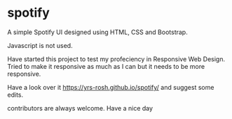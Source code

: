 # spotify

A simple Spotify UI designed using HTML, CSS and Bootstrap.

Javascript is not used.


Have started this project to test my profeciency in Responsive Web Design.
Tried to make it responsive as much as I can but it needs to be more responsive.

Have a look over it https://yrs-rosh.github.io/spotify/
and suggest some edits.

contributors are always welcome.
Have a nice day
